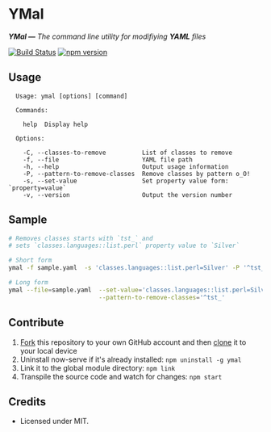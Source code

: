 YMal
============================

_**YMal —** The command line utility for modifiying **YAML** files_

[![Build Status](https://travis-ci.org/ziyasal/ymal.svg?branch=master)](https://travis-ci.org/ziyasal/ymal)
[![npm version](https://badge.fury.io/js/ymal.svg)](https://npmjs.com/ymal)

## Usage

```
  Usage: ymal [options] [command]

  Commands:

    help  Display help

  Options:

    -C, --classes-to-remove          List of classes to remove
    -f, --file                       YAML file path
    -h, --help                       Output usage information
    -P, --pattern-to-remove-classes  Remove classes by pattern o_O!
    -s, --set-value                  Set property value form: `property=value`
    -v, --version                    Output the version number
```

## Sample
```sh
# Removes classes starts with `tst_` and 
# sets `classes.languages::list.perl` property value to `Silver`

# Short form
ymal -f sample.yaml  -s 'classes.languages::list.perl=Silver' -P '^tst_'

# Long form
ymal --file=sample.yaml  --set-value='classes.languages::list.perl=Silver' \
                         --pattern-to-remove-classes='^tst_'
```


## Contribute

1. [Fork](https://help.github.com/articles/fork-a-repo/) this repository to your own GitHub account and then [clone](https://help.github.com/articles/cloning-a-repository/) it to your local device
2. Uninstall now-serve if it's already installed: `npm uninstall -g ymal`
3. Link it to the global module directory: `npm link`
4. Transpile the source code and watch for changes: `npm start`

## Credits
- Licensed under MIT.
